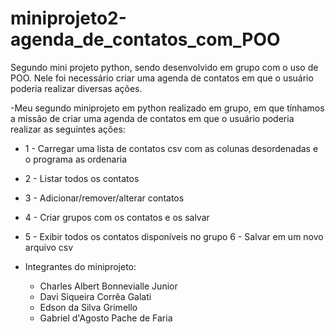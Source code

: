 # miniprojeto2-agenda_de_contatos_com_POO
Segundo mini projeto python, sendo desenvolvido em grupo com o uso de POO. Nele foi necessário criar uma agenda de contatos em que o usuário poderia realizar diversas ações.


-Meu segundo miniprojeto em python realizado em grupo, em que tínhamos a missão de criar uma agenda de contatos em que o usuário poderia realizar as seguintes ações:

  - 1 - Carregar uma lista de contatos csv com as colunas desordenadas e o programa as ordenaria 
  - 2 - Listar todos os contatos 
  - 3 - Adicionar/remover/alterar contatos 
  - 4 - Criar grupos com os contatos e os salvar 
  - 5 - Exibir todos os contatos disponíveis no grupo 6 - Salvar em um novo arquivo csv

- Integrantes do miniprojeto:

  - Charles Albert Bonnevialle Junior
  - Davi Siqueira Corrêa Galati
  - Edson da Silva Grimello
  - Gabriel d'Agosto Pache de Faria
